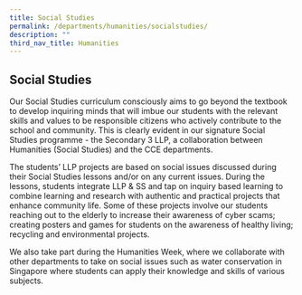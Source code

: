 ```yaml
---
title: Social Studies
permalink: /departments/humanities/socialstudies/
description: ""
third_nav_title: Humanities
---
```

## Social Studies

Our Social Studies curriculum consciously aims to go beyond the textbook to develop inquiring minds that will imbue our students with the relevant skills and values to be responsible citizens who actively contribute to the school and community. This is clearly evident in our signature Social Studies programme  - the Secondary 3 LLP, a collaboration between Humanities (Social Studies) and the CCE departments. 

The students’ LLP projects are based on social issues discussed during their Social Studies lessons and/or on any current issues. During the lessons, students integrate LLP & SS and tap on inquiry based learning to combine learning and research with authentic and practical projects that enhance community life. Some of these projects involve our students reaching out to the elderly to increase their awareness of cyber scams; creating posters and games for students on the awareness of healthy living; recycling and environmental projects. 

We also take part during the Humanities Week, where we collaborate with other departments to take on social issues such as water conservation in Singapore where students can apply their knowledge and skills of various subjects.